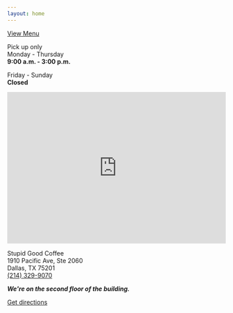 ```yaml
---
layout: home
---
```


<a class="inline-block mt-8 mb-8 bg-jaffa py-4 px-6 text-white no-underline text-4xl font-bold not-italic" href="https://stupidgoodcoffee.square.site/s/order">View Menu</a>

Pick up only  
Monday - Thursday  
**9:00 a.m. - 3:00 p.m.**

Friday - Sunday  
**Closed**

<iframe class="mt-24 mb-8" src="https://www.editmysite.com/ajax/apps/generateMap.php?elementid=e68da3b0-d098-11ea-8c47-ed1276e28297&amp;map=google&amp;ineditor=0&amp;width=auto&amp;point=1&amp;control=3&amp;scalecontrol=1&amp;height=350px&amp;zoom=10&amp;zoomScale=87&amp;lat=32.7827&amp;long=-96.7957&amp;pincolor=D85040&amp;pinbordercolor=C74D40&amp;pincirclecolor=8A1E16&amp;styles=%5B%7B%22featureType%22%3A%22poi%22%2C%22elementType%22%3A%22labels.text%22%2C%22stylers%22%3A%5B%7B%22visibility%22%3A%22off%22%7D%5D%7D%2C%7B%22featureType%22%3A%22poi.business%22%2C%22stylers%22%3A%5B%7B%22visibility%22%3A%22off%22%7D%5D%7D%2C%7B%22featureType%22%3A%22road%22%2C%22elementType%22%3A%22labels.icon%22%2C%22stylers%22%3A%5B%7B%22visibility%22%3A%22off%22%7D%5D%7D%2C%7B%22featureType%22%3A%22transit%22%2C%22stylers%22%3A%5B%7B%22visibility%22%3A%22off%22%7D%5D%7D%5D&amp;touch=1&amp;forcemapdrag=1" title="" allowtransparency="true" frameborder="0" scrolling="no" style="width: 100%; height: 350px; -webkit-user-select: auto;"></iframe>

Stupid Good Coffee  
1910 Pacific Ave, Ste 2060  
Dallas, TX 75201  
[(214) 329-9070](tel:2143299070)

_**We're on the second floor of the building.**_

<a class="inline-block mt-8 mb-24 bg-jaffa py-4 px-6 text-white no-underline text-4xl font-bold not-italic" href="https://www.google.com/maps/dir/?api=1&destination=1910+Pacific+Ave+Ste+2060+Dallas+TX+75201+US">Get directions</a>
